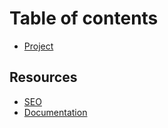 # Table of contents

* [Project](README.md)

## Resources

* [SEO](resources/learn.md)
* [Documentation](resources/documentation.md)

